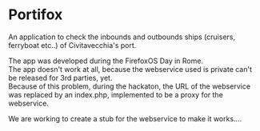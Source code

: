 Portifox
========

An application to check the inbounds and outbounds ships (cruisers, ferryboat etc..) of Civitavecchia's port.  

The app was developed during the FirefoxOS Day in Rome.  
The app doesn't work at all, because the webservice used is private can't be released for 3rd parties, yet.  
Because of this problem, during the hackaton, the URL of the webservice was replaced by an index.php, implemented to be a proxy for the webservice.  

We are working to create a stub for the webservice to make it works.... 
